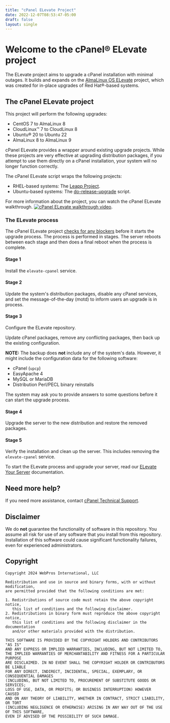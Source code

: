 ```yaml
---
title: "cPanel ELevate Project"
date: 2022-12-07T08:53:47-05:00
draft: false
layout: single
---
```



# Welcome to the cPanel® ELevate project

The ELevate project aims to upgrade a cPanel installation with minimal outages. It builds and expands on the [AlmaLinux OS ELevate](https://wiki.almalinux.org/elevate/ELevate-quickstart-guide.html) project, which was created for in-place upgrades of Red Hat®-based systems.

## The cPanel ELevate project

This project will perform the following upgrades:

* CentOS 7 to AlmaLinux 8
* CloudLinux™ 7 to CloudLinux 8
* Ubuntu® 20 to Ubuntu 22
* AlmaLinux 8 to AlmaLinux 9

cPanel ELevate provides a wrapper around existing upgrade projects. While these projects are very effective at upgrading distribution packages, if you attempt to use them directly on a cPanel installation, your system will no longer function correctly.

The cPanel ELevate script wraps the following projects:
 * RHEL-based systems: The [Leapp Project](https://leapp.readthedocs.io/en/latest/).
 * Ubuntu-based systems: The [do-release-upgrade](https://documentation.ubuntu.com/server/how-to/software/upgrade-your-release/) script.

For more information about the project, you can watch the cPanel ELevate walkthrough. [![cPanel ELevate walkthrough video](elevate-video.png)](https://www.youtube.com/watch?v=Ag9-RneFqmc).

### The ELevate process

The cPanel ELevate project [checks for any blockers](https://cpanel.github.io/elevate/blockers/) before it starts the upgrade process. The process is performed in stages. The server reboots between each stage and then does a final reboot when the process is complete.

#### Stage 1

Install the `elevate-cpanel` service.

#### Stage 2

Update the system's distribution packages, disable any cPanel services, and set the message-of-the-day (motd) to inform users an upgrade is in process.

#### Stage 3

Configure the ELevate repository.

Update cPanel packages, remove any conflicting packages, then back up the existing configuration.

**NOTE:** The backup does **not** include any of the system's data. However, it might include the configuration data for the following software:
  * cPanel (`upcp`)
  * EasyApache 4
  * MySQL or MariaDB
  * Distribution Perl/PECL binary reinstalls

The system may ask you to provide answers to some questions before it can start the upgrade process.

#### Stage 4

Upgrade the server to the new distribution and restore the removed packages.  

#### Stage 5

Verify the installation and clean up the server. This includes removing the `elevate-cpanel` service.

To start the ELevate process and upgrade your server, read our [ELevate Your Server](https://cpanel.github.io/elevate/getting-started/) documentation.

## Need more help?

If you need more assistance, contact [cPanel Technical Support](https://docs.cpanel.net/knowledge-base/technical-support-services/how-to-open-a-technical-support-ticket/).

## Disclaimer

We do **not** guarantee the functionality of software in this repository. You assume all risk for use of any software that you install from this repository. Installation of this software could cause significant functionality failures, even for experienced administrators.


## Copyright

```
Copyright 2024 WebPros International, LLC

Redistribution and use in source and binary forms, with or without modification,
are permitted provided that the following conditions are met:

1. Redistributions of source code must retain the above copyright notice,
   this list of conditions and the following disclaimer.
2. Redistributions in binary form must reproduce the above copyright notice,
   this list of conditions and the following disclaimer in the documentation
   and/or other materials provided with the distribution.

THIS SOFTWARE IS PROVIDED BY THE COPYRIGHT HOLDERS AND CONTRIBUTORS "AS IS"
AND ANY EXPRESS OR IMPLIED WARRANTIES, INCLUDING, BUT NOT LIMITED TO,
THE IMPLIED WARRANTIES OF MERCHANTABILITY AND FITNESS FOR A PARTICULAR PURPOSE
ARE DISCLAIMED. IN NO EVENT SHALL THE COPYRIGHT HOLDER OR CONTRIBUTORS BE LIABLE
FOR ANY DIRECT, INDIRECT, INCIDENTAL, SPECIAL, EXEMPLARY, OR CONSEQUENTIAL DAMAGES
(INCLUDING, BUT NOT LIMITED TO, PROCUREMENT OF SUBSTITUTE GOODS OR SERVICES;
LOSS OF USE, DATA, OR PROFITS; OR BUSINESS INTERRUPTION) HOWEVER CAUSED
AND ON ANY THEORY OF LIABILITY, WHETHER IN CONTRACT, STRICT LIABILITY, OR TORT
(INCLUDING NEGLIGENCE OR OTHERWISE) ARISING IN ANY WAY OUT OF THE USE OF THIS SOFTWARE,
EVEN IF ADVISED OF THE POSSIBILITY OF SUCH DAMAGE.
```
